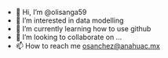 - 👋 Hi, I’m @olisanga59
- 👀 I’m interested in data modelling
- 🌱 I’m currently learning how to use github
- 💞️ I’m looking to collaborate on ...
- 📫 How to reach me  osanchez@anahuac.mx

<!---
olisanga59/olisanga59 is a ✨ special ✨ repository because its `README.md` (this file) appears on your GitHub profile.
You can click the Preview link to take a look at your changes.
--->
